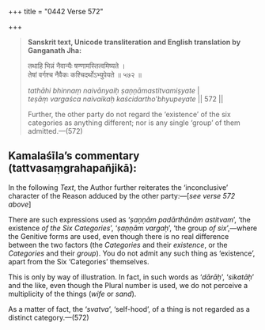+++
title = "0442 Verse 572"

+++
> **Sanskrit text, Unicode transliteration and English translation by Ganganath Jha:** 
>
> तथाहि भिन्नं नैवान्यैः षण्णामस्तित्वमिष्यते ।  
> तेषां वर्गश्च नैवैकः कश्चिदर्थोऽभ्युपेयते ॥ ५७२ ॥ 
>
> *tathāhi bhinnaṃ naivānyaiḥ ṣaṇṇāmastitvamiṣyate* \|  
> *teṣāṃ vargaśca naivaikaḥ kaścidartho'bhyupeyate* \|\| 572 \|\| 
>
> Further, the other party do not regard the ‘existence’ of the six categories as anything different; nor is any single ‘group’ of them admitted.—(572)



## Kamalaśīla’s commentary (tattvasaṃgrahapañjikā):

In the following *Text*, the Author further reiterates the ‘inconclusive’ character of the Reason adduced by the other party:—[*see verse 572 above*]

There are such expressions used as ‘*ṣaṇṇām padārthānām astitvam*’, ‘the existence *of the Six Categories*’, ‘*ṣaṇṇām vargaḥ*’, ‘the group *of six*’,—where the Genitive forms are used, even though there is no real difference between the two factors (the *Categories* and their *existence*, or the *Categories* and their *group*). You do not admit any such thing as ‘existence’, apart from the Six ‘Categories’ themselves.

This is only by way of illustration. In fact, in such words as ‘*dārāḥ*’, ‘*sikatāḥ*’ and the like, even though the Plural number is used, we do not perceive a multiplicity of the things (*wife* or *sand*).

As a matter of fact, the ‘*svatva*’, ‘self-hood’, of a thing is not regarded as a distinct category.—(572)



